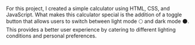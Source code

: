 For this project, I created a simple calculator using HTML, CSS, and JavaScript. What makes this calculator special is the addition of a toggle button that allows users to switch between light mode 🌕 and dark mode 🌑. This provides a better user experience by catering to different lighting conditions and personal preferences.
